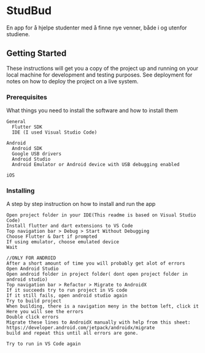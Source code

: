 # StudBud

En app for å hjelpe studenter med å finne nye venner, både i og utenfor studiene.

## Getting Started

These instructions will get you a copy of the project up and running on your local machine for development and testing purposes. See deployment for notes on how to deploy the project on a live system.

### Prerequisites

What things you need to install the software and how to install them

```
General
  Flutter SDK
  IDE (I used Visual Studio Code)

Android
  Android SDK
  Google USB drivers
  Android Studio
  Android Emulator or Android device with USB debugging enabled

iOS

```

### Installing

A step by step instruction on how to install and run the app

```
Open project folder in your IDE(This readme is based on Visual Studio Code)
Install flutter and dart extensions to VS Code
Top navigation bar > Debug > Start Without Debugging
Choose Flutter & Dart if prompted
If using emulator, choose emulated device
Wait

//ONLY FOR ANDROID
After a short amount of time you will probably get alot of errors
Open Android Studio
Open android folder in project folder( dont open project folder in android studio)
Top navigation bar > Refactor > Migrate to AndroidX
If it succeeds try to run project in VS code
If it still fails, open android studio again
Try to build project
When building, there is a navigation meny in the bottom left, click it
Here you will see the errors
Double click errors
Migrate these lines to AndroidX manually with help from this sheet:
https://developer.android.com/jetpack/androidx/migrate
build and repeat this until all errors are gone.

Try to run in VS Code again
```
